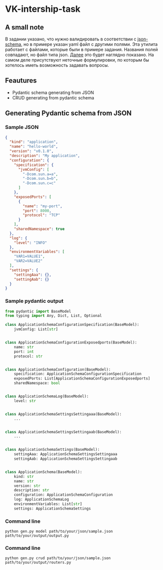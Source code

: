 # VK-intership-task
## A small note
В задании указано, что нужно валидировать в соответствии с [json-schema](https://json-schema.org),
но в примере указан yaml файл с другими полями. Эта утилита работает с файлами, которые были
в примере задания. Названия полей совпадают, но файл типа json. [Далее](#generating-pydantic-schema-from-json) это будет наглядно показано. 
На самом деле присутствуют неточные формулировки, по которым бы хотелось иметь возможность задавать вопросы.
## Feautures
- Pydantic schema generating from JSON
- CRUD generating from pydantic schema

## Generating Pydantic schema from JSON
### Sample JSON
```json
{
  "kind": "application",
  "name": "hello-world",
  "version": "v0.1.0",
  "description": "My application",
  "configuration": {
    "specification": {
      "jvmConfig": [
        "-Dcom.sun.a=a",
        "-Dcom.sun.b=b",
        "-Dcom.sun.c=c"
      ]
    },
    "exposedPorts": [
      {
        "name": "my-port",
        "port": 8000,
        "protocol": "TCP"
      }
    ],
    "sharedNamespace": true
  },
  "log": {
    "level": "INFO"
  },
  "environmentVariables": [
    "VAR1=VALUE1",
    "VAR2=VALUE2"
  ],
  "settings": {
    "settingAaa": {},
    "settingAab": {}
  }
}
```

### Sample pydantic output
```python
from pydantic import BaseModel
from typing import Any, Dict, List, Optional

class ApplicationSchemaConfigurationSpecification(BaseModel):
	jvmConfig: List[str]


class ApplicationSchemaConfigurationExposedports(BaseModel):
	name: str
	port: int
	protocol: str


class ApplicationSchemaConfiguration(BaseModel):
	specification: ApplicationSchemaConfigurationSpecification
	exposedPorts: List[ApplicationSchemaConfigurationExposedports]
	sharedNamespace: bool


class ApplicationSchemaLog(BaseModel):
	level: str


class ApplicationSchemaSettingsSettingaaa(BaseModel):
	...


class ApplicationSchemaSettingsSettingaab(BaseModel):
	...


class ApplicationSchemaSettings(BaseModel):
	settingAaa: ApplicationSchemaSettingsSettingaaa
	settingAab: ApplicationSchemaSettingsSettingaab


class ApplicationSchema(BaseModel):
	kind: str
	name: str
	version: str
	description: str
	configuration: ApplicationSchemaConfiguration
	log: ApplicationSchemaLog
	environmentVariables: List[str]
	settings: ApplicationSchemaSettings

```

### Command line
```shell
python gen.py model path/to/your/json/sample.json path/to/your/output/output.py
```

### Command line
```shell
python gen.py crud path/to/your/json/sample.json path/to/your/output/routers.py
```